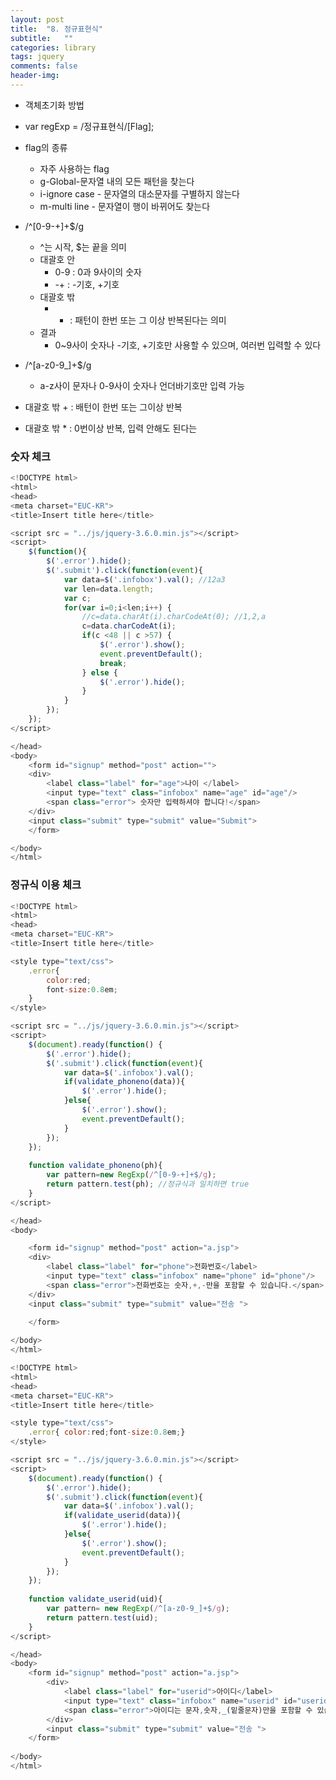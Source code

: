 ```yaml
---
layout: post
title:  "8. 정규표현식"
subtitle:   ""
categories: library
tags: jquery
comments: false
header-img: 
---
```


- 객체초기화 방법
- var regExp = /정규표현식/[Flag];
- flag의 종류
  - 자주 사용하는 flag
  - g-Global-문자열 내의 모든 패턴을 찾는다
  - i-ignore case - 문자열의 대소문자를 구별하지 않는다
  - m-multi line - 문자열이 행이 바뀌어도 찾는다   

- /^[0-9-+]+$/g
	- ^는 시작, $는 끝을 의미
	- 대괄호 안
		- 0-9 : 0과 9사이의 숫자
		- -+ : -기호, +기호
	- 대괄호 밖
		- + : 패턴이 한번 또는 그 이상 반복된다는 의미
	- 결과
		- 0~9사이 숫자나 -기호, +기호만 사용할 수 있으며, 여러번 입력할 수 있다
- /^[a-z0-9_]+$/g
	- a-z사이 문자나 0-9사이 숫자나 언더바기호만 입력 가능

- 대괄호 밖 + : 배턴이 한번 또는 그이상 반복
- 대괄호 밖 * : 0번이상 반복, 입력 안해도 된다는 

### 숫자 체크
```javascript
<!DOCTYPE html>
<html>
<head>
<meta charset="EUC-KR">
<title>Insert title here</title>

<script src = "../js/jquery-3.6.0.min.js"></script>
<script>
	$(function(){
		$('.error').hide();
		$('.submit').click(function(event){
			var data=$('.infobox').val(); //12a3
			var len=data.length;
			var c;
			for(var i=0;i<len;i++) {
				//c=data.charAt(i).charCodeAt(0); //1,2,a
				c=data.charCodeAt(i); 
				if(c <48 || c >57) {
					$('.error').show();
					event.preventDefault();
					break;
				} else {
					$('.error').hide();
				}
			}
		});
	});
</script>

</head>
<body>
	<form id="signup" method="post" action="">
	<div>
		<label class="label" for="age">나이 </label> 
		<input type="text" class="infobox" name="age" id="age"/> 
		<span class="error"> 숫자만 입력하셔야 합니다!</span>
	</div>
	<input class="submit" type="submit" value="Submit">
	</form>

</body>
</html>
```

### 정규식 이용 체크
```javascript
<!DOCTYPE html>
<html>
<head>
<meta charset="EUC-KR">
<title>Insert title here</title>

<style type="text/css">
	.error{
		color:red;
		font-size:0.8em;
	}
</style>

<script src = "../js/jquery-3.6.0.min.js"></script>
<script>
	$(document).ready(function() { 
		$('.error').hide();
		$('.submit').click(function(event){
			var data=$('.infobox').val();
			if(validate_phoneno(data)){
				$('.error').hide();
			}else{
				$('.error').show();
				event.preventDefault();
			}
		});
	});
	
	function validate_phoneno(ph){
		var pattern=new RegExp(/^[0-9-+]+$/g);
		return pattern.test(ph); //정규식과 일치하면 true
	}
</script>

</head>
<body>

	<form id="signup" method="post" action="a.jsp"> 
	<div>
		<label class="label" for="phone">전화번호</label>
		<input type="text" class="infobox" name="phone" id="phone"/>
		<span class="error">전화번호는 숫자,+,-만을 포함할 수 있습니다.</span>
	</div> 
	<input class="submit" type="submit" value="전송 ">

	</form>
	
</body>
</html>
```

```javascript
<!DOCTYPE html>
<html>
<head>
<meta charset="EUC-KR">
<title>Insert title here</title>

<style type="text/css">
	.error{ color:red;font-size:0.8em;}
</style>

<script src = "../js/jquery-3.6.0.min.js"></script>
<script>
	$(document).ready(function() { 
		$('.error').hide();
		$('.submit').click(function(event){
			var data=$('.infobox').val();
			if(validate_userid(data)){
				$('.error').hide();
			}else{
				$('.error').show();
				event.preventDefault();
			}
		});
	});
	
	function validate_userid(uid){
		var pattern= new RegExp(/^[a-z0-9_]+$/g);
		return pattern.test(uid);
	}
</script>

</head>
<body>
	<form id="signup" method="post" action="a.jsp"> 
		<div>
			<label class="label" for="userid">아이디</label>
			<input type="text" class="infobox" name="userid" id="userid"/>
			<span class="error">아이디는 문자,숫자,_(밑줄문자)만을 포함할 수 있습니다.</span>
		</div> 
		<input class="submit" type="submit" value="전송 ">
	</form>
	
</body>
</html>
```
